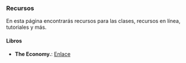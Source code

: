 ### Recursos

En esta página encontrarás recursos para las clases, recursos en línea, tutoriales y más.

#### Libros
* **The Economy.**: [Enlace](https://www.core-econ.org/the-economy/)
